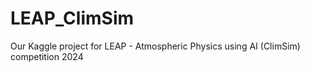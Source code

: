 # LEAP_ClimSim
Our Kaggle project for LEAP - Atmospheric Physics using AI (ClimSim) competition 2024
